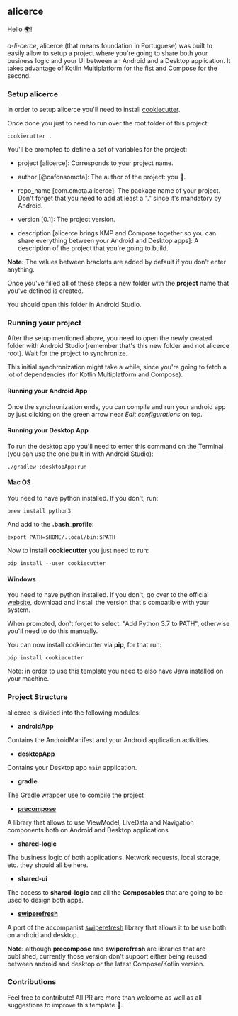 ## alicerce

Hello 🌍!

_a-li-cerce_, alicerce (that means foundation in Portuguese) was built to easily allow to setup a project where you're going to share both your business logic and your UI between an Android and a Desktop application. It takes advantage of Kotlin Multiplatform for the fist and Compose for the second.

### Setup alicerce

In order to setup alicerce you'll need to install [cookiecutter](https://github.com/cookiecutter/cookiecutter).

Once done you just to need to run over the root folder of this project:

```
cookiecutter .
```

You'll be prompted to define a set of variables for the project:

* project [alicerce]: 
Corresponds to your project name.

* author [@cafonsomota]: 
The author of the project: you 🙂.

* repo_name [com.cmota.alicerce]: 
The package name of your project. Don't forget that you need to add at least a "." since it's mandatory by Android.

* version [0.1]: 
The project version.

* description [alicerce brings KMP and Compose together so you can share everything between your Android and Desktop apps]: 
A description of the project that you're going to build.


**Note:** The values between brackets are added by default if you don't enter anything.

Once you've filled all of these steps a new folder with the **project** name that you've defined is created. 

You should open this folder in Android Studio.


### Running your project

After the setup mentioned above, you need to open the newly created folder with Android Studio (remember that's this new folder and not alicerce root). Wait for the project to synchronize.

This initial synchronization might take a while, since you're going to fetch a lot of dependencies (for Kotlin Multiplatform and Compose).

#### Running your Android App

Once the synchronization ends, you can compile and run your android app by just clicking on the green arrow near _Edit configurations_ on top.

#### Running your Desktop App

To run the desktop app you'll need to enter this command on the Terminal (you can use the one built in with Android Studio):

```
./gradlew :desktopApp:run
```


#### Mac OS

You need to have python installed. If you don't, run:

```
brew install python3
```

And add to the **.bash_profile**:

```
export PATH=$HOME/.local/bin:$PATH
```

Now to install **cookiecutter** you just need to run:

```
pip install --user cookiecutter
```

#### Windows

You need to have python installed. If you don't, go over to the official [website](https://www.python.org/downloads/windows/), download and install the version that's compatible with your system.

When prompted, don't forget to select: "Add Python 3.7 to PATH", otherwise you'll need to do this manually.

You can now install cookiecutter via **pip**, for that run:

```
pip install cookiecutter
```

Note: in order to use this template you need to also have Java installed on your machine.


### Project Structure

alicerce is divided into the following modules:

- **androidApp**

Contains the AndroidManifest and your Android application activities.

- **desktopApp**

Contains your Desktop app `main` application.

- **gradle**

The Gradle wrapper use to compile the project

- [**precompose**](https://github.com/Tlaster/PreCompose)

A library that allows to use ViewModel, LiveData and Navigation components both on Android and Desktop applications

- **shared-logic**

The business logic of both applications. Network requests, local storage, etc. they should all be here.

- **shared-ui**

The access to **shared-logic** and all the **Composables** that are going to be used to design both apps.

- [**swiperefresh**](https://github.com/Syer10/accompanist/tree/main/swiperefresh)

A port of the accompanist [swiperefresh](https://github.com/google/accompanist/tree/main/swiperefresh) library that allows it to be use both on android and desktop.


**Note:** although **precompose** and **swiperefresh** are libraries that are published, currently those version don't support either being reused between android and desktop or the latest Compose/Kotlin version.


### Contributions

Feel free to contribute! All PR are more than welcome as well as all suggestions to improve this template 🙌.

